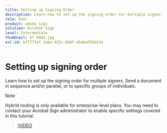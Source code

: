 ```yaml
---
title: Setting up Signing Order
description: Learn how to set up the signing order for multiple signers
role: User
product: adobe sign
solution: Acrobat Sign
level: Intermediate
thumbnail: KT-9942.jpg
exl-id: bf7771ef-1abe-423c-8b0f-ebdee555b53a
---
```

# Setting up signing order

Learn how to set up the signing order for multiple signers. Send a document in sequence and/or parallel, or to specific groups of individuals. 

>[!NOTE]
>
>Hybrid routing is only available for enterprise-level plans. You may need to contact your Acrobat Sign administrator to enable specific settings covered in this tutorial.

>[!VIDEO](https://video.tv.adobe.com/v/342249?hidetitle=true)
